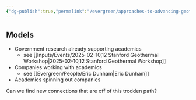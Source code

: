 ```yaml
---
{"dg-publish":true,"permalink":"/evergreen/approaches-to-advancing-geothermal/find-new-novel-links-between-companies-and-universities/","tags":["approach_to_improve_idea"]}
---
```


## Models

- Government research already supporting academics
	- see [[Inputs/Events/2025-02-10,12 Stanford Geothermal Workshop\|2025-02-10,12 Stanford Geothermal Workshop]]
- Companies working with academics
	- see [[Evergreen/People/Eric Dunham\|Eric Dunham]]
- Academics spinning out companies

Can we find new connections that are off of this trodden path?
